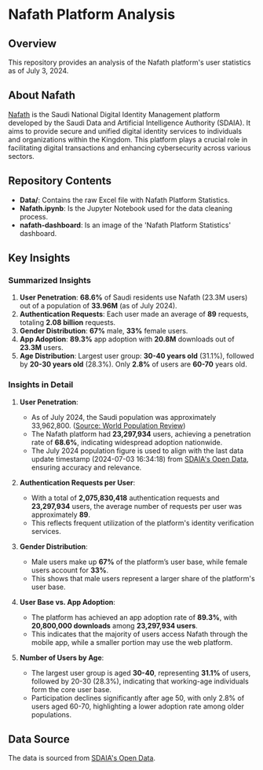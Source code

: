 # Nafath Platform Analysis

## Overview

This repository provides an analysis of the Nafath platform's user statistics as of July 3, 2024.


## About Nafath

[Nafath](https://www.iam.gov.sa/sso/about) is the Saudi National Digital Identity Management platform developed by the Saudi Data and Artificial Intelligence Authority (SDAIA). It aims to provide secure and unified digital identity services to individuals and organizations within the Kingdom. This platform plays a crucial role in facilitating digital transactions and enhancing cybersecurity across various sectors.


## Repository Contents

- **Data/**: Contains the raw Excel file with Nafath Platform Statistics.
- **Nafath.ipynb**: Is the Jupyter Notebook used for the data cleaning process.
- **nafath-dashboard**: Is an image of the 'Nafath Platform Statistics' dashboard.


## Key Insights

### **Summarized Insights**

1. **User Penetration**: **68.6%** of Saudi residents use Nafath (23.3M users) out of a population of **33.96M** (as of July 2024).  
2. **Authentication Requests**: Each user made an average of **89** requests, totaling **2.08 billion** requests.  
3. **Gender Distribution**: **67%** male, **33%** female users.  
4. **App Adoption**: **89.3%** app adoption with **20.8M** downloads out of **23.3M** users.  
5. **Age Distribution**: Largest user group: **30-40 years old** (31.1%), followed by **20-30 years old** (28.3%). Only **2.8%** of users are **60-70** years old.


### **Insights in Detail**

1. **User Penetration**:  
   - As of July 2024, the Saudi population was approximately 33,962,800. ([Source: World Population Review](https://worldpopulationreview.com/countries/saudi-arabia))
   - The Nafath platform had **23,297,934** users, achieving a penetration rate of **68.6%**, indicating widespread adoption nationwide.
   - The July 2024 population figure is used to align with the last data update timestamp (2024-07-03 16:34:18) from [SDAIA's Open Data](https://open.data.gov.sa/en/datasets/view/8563c70c-c870-41cb-9c75-9a89a0cb4f90/resources), ensuring accuracy and relevance.

2. **Authentication Requests per User**:  
   - With a total of **2,075,830,418** authentication requests and **23,297,934** users, the average number of requests per user was approximately **89**.  
   - This reflects frequent utilization of the platform's identity verification services.

3. **Gender Distribution**:
   - Male users make up **67%** of the platform’s user base, while female users account for **33%**.
   - This shows that male users represent a larger share of the platform's user base.

4. **User Base vs. App Adoption**:  
   - The platform has achieved an app adoption rate of **89.3%**, with **20,800,000 downloads** among **23,297,934 users**.
   - This indicates that the majority of users access Nafath through the mobile app, while a smaller portion may use the web platform.

5. **Number of Users by Age**:  
   - The largest user group is aged **30-40**, representing **31.1%** of users, followed by 20-30 (28.3%), indicating that working-age individuals form the core user base.
   - Participation declines significantly after age 50, with only 2.8% of users aged 60-70, highlighting a lower adoption rate among older populations.


## Data Source

The data is sourced from [SDAIA's Open Data](https://open.data.gov.sa/en/datasets/view/8563c70c-c870-41cb-9c75-9a89a0cb4f90/resources).
